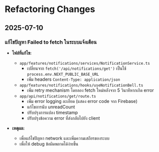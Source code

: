 # Refactoring Changes

## 2025-07-10

### แก้ไขปัญหา Failed to fetch ในระบบแจ้งเตือน

- **ไฟล์ที่แก้ไข:**
  - `app/features/notifications/services/NotificationService.ts`
    - เปลี่ยนจาก `fetch('/api/notifications/get')` เป็นใช้ `process.env.NEXT_PUBLIC_BASE_URL`
    - เพิ่ม headers `Content-Type: application/json`
  - `app/features/notifications/hooks/useNotificationBell.ts`
    - เพิ่ม retry mechanism โดยลอง fetch ใหม่หลังจาก 5 วินาทีหากเกิด error
  - `app/api/notifications/get/route.ts`
    - เพิ่ม error logging ละเอียด (แสดง error code จาก Firebase)
    - แก้ไขการนับ unreadCount
    - ปรับปรุงการแปลง timestamp
    - ปรับปรุงข้อความ error ที่ส่งกลับไปยัง client

- **เหตุผล:**
  - เพื่อแก้ไขปัญหา network และเพิ่มความเสถียรของระบบ
  - เพื่อให้ debug ข้อผิดพลาดได้ง่ายขึ้น
